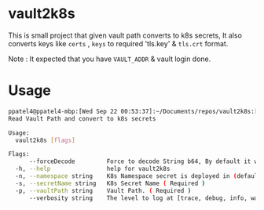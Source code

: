 # vault2k8s

This is small project that given vault path converts to k8s secrets, It also converts keys like `certs` , `keys` to required 'tls.key' & `tls.crt` format.

Note : It expected that you have `VAULT_ADDR` & vault login done.

# Usage 

```bash
ppatel4@ppatel4-mbp:[Wed Sep 22 00:53:37]:~/Documents/repos/vault2k8s:[master !+]$ bin/OSX/vault2k8s -h
Read Vault Path and convert to k8s secrets

Usage:
  vault2k8s [flags]

Flags:
      --forceDecode         Force to decode String b64, By default it will try to encode string to base64
  -h, --help                help for vault2k8s
  -n, --namespace string    K8s Namespace secret is deployed in (default "istio-system")
  -s, --secretName string   K8s Secret Name ( Required )
  -p, --vaultPath string    Vault Path. ( Required ) 
      --verbosity string    The level to log at [trace, debug, info, warning, error, fatal, panic] (default "info")

```